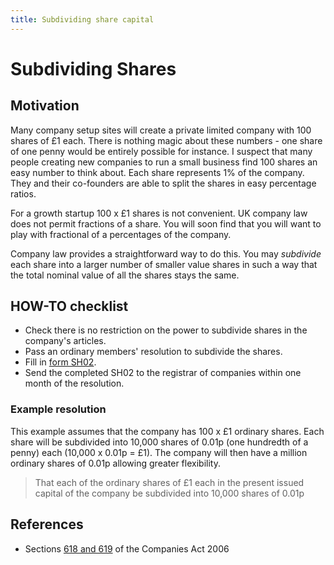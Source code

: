 ```yaml
---
title: Subdividing share capital
---
```


# Subdividing Shares


## Motivation
Many company setup sites will create a private limited company with 100 shares of £1 each. There is nothing magic about these numbers - one share of one penny would be entirely possible for instance. I suspect that many people creating new companies to run a small business find 100 shares an easy number to think about. Each share represents 1% of the company. They and their co-founders are able to split the shares in easy percentage ratios.

For a growth startup 100 x £1 shares is not convenient. UK company law does not permit fractions of a share. You will soon find that you will want to play with fractional of a percentages of the company. 

Company law provides a straightforward way to do this. You may *subdivide* each share into a larger number of smaller value shares in such a way that the total nominal value of all the shares stays the same.

## HOW-TO checklist

* Check there is no restriction on the power to subdivide shares in the company's articles.
* Pass an ordinary members' resolution to subdivide the shares.
* Fill in [form SH02](http://www.companieshouse.gov.uk/forms/generalForms/SH02_notice_of_consolidation_sub_division_redemption_of_a_shares_or_reconversion_of_stock_into_share.pdf).
* Send the completed SH02 to the registrar of companies within one month of the resolution.

### Example resolution

This example assumes that the company has 100 x £1 ordinary shares. Each share will be subdivided into 10,000 shares of 0.01p (one hundredth of a penny) each (10,000 x 0.01p = £1). The company will then have a million ordinary shares of 0.01p allowing greater flexibility.

> That each of the ordinary shares of £1 each in the present issued capital of the company be subdivided into 10,000 shares of 0.01p

## References

* Sections [618 and 619](http://www.legislation.gov.uk/ukpga/2006/46/part/17/chapter/8/crossheading/subdivision-or-consolidation-of-shares) of the Companies Act 2006

